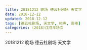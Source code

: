 ```yaml
---
title: 20181212 晚场 德云社剧场 天文学
date: 2018-12-12
updated: 2018-12-12
tags: [德云社剧场, 天文学, 相声, 高峰]
categories: (2018)戊戌年场次 
---
```

20181212 晚场 德云社剧场 天文学
